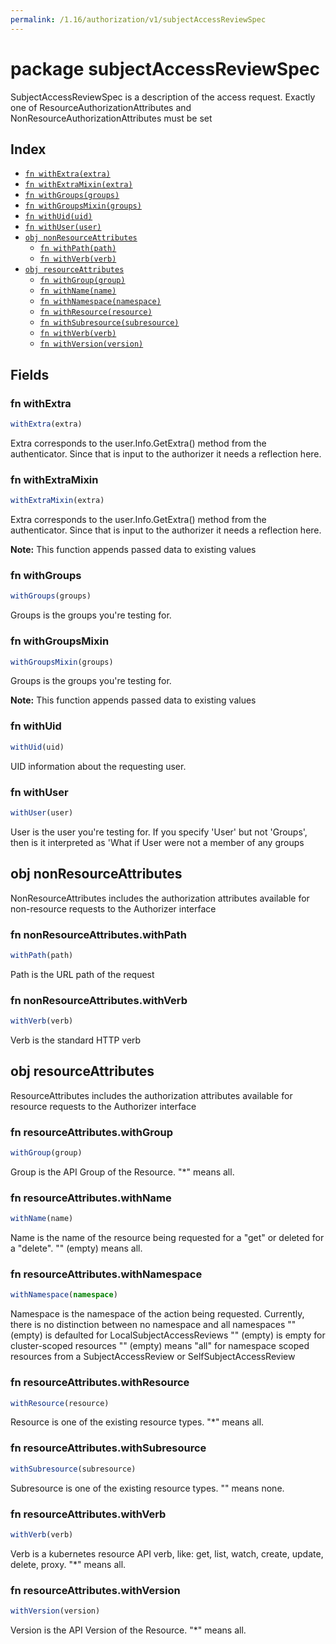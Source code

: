 ```yaml
---
permalink: /1.16/authorization/v1/subjectAccessReviewSpec
---
```


# package subjectAccessReviewSpec

SubjectAccessReviewSpec is a description of the access request.  Exactly one of ResourceAuthorizationAttributes and NonResourceAuthorizationAttributes must be set

## Index

* [`fn withExtra(extra)`](#fn-withextra)
* [`fn withExtraMixin(extra)`](#fn-withextramixin)
* [`fn withGroups(groups)`](#fn-withgroups)
* [`fn withGroupsMixin(groups)`](#fn-withgroupsmixin)
* [`fn withUid(uid)`](#fn-withuid)
* [`fn withUser(user)`](#fn-withuser)
* [`obj nonResourceAttributes`](#obj-nonresourceattributes)
  * [`fn withPath(path)`](#fn-nonresourceattributeswithpath)
  * [`fn withVerb(verb)`](#fn-nonresourceattributeswithverb)
* [`obj resourceAttributes`](#obj-resourceattributes)
  * [`fn withGroup(group)`](#fn-resourceattributeswithgroup)
  * [`fn withName(name)`](#fn-resourceattributeswithname)
  * [`fn withNamespace(namespace)`](#fn-resourceattributeswithnamespace)
  * [`fn withResource(resource)`](#fn-resourceattributeswithresource)
  * [`fn withSubresource(subresource)`](#fn-resourceattributeswithsubresource)
  * [`fn withVerb(verb)`](#fn-resourceattributeswithverb)
  * [`fn withVersion(version)`](#fn-resourceattributeswithversion)

## Fields

### fn withExtra

```ts
withExtra(extra)
```

Extra corresponds to the user.Info.GetExtra() method from the authenticator.  Since that is input to the authorizer it needs a reflection here.

### fn withExtraMixin

```ts
withExtraMixin(extra)
```

Extra corresponds to the user.Info.GetExtra() method from the authenticator.  Since that is input to the authorizer it needs a reflection here.

**Note:** This function appends passed data to existing values

### fn withGroups

```ts
withGroups(groups)
```

Groups is the groups you're testing for.

### fn withGroupsMixin

```ts
withGroupsMixin(groups)
```

Groups is the groups you're testing for.

**Note:** This function appends passed data to existing values

### fn withUid

```ts
withUid(uid)
```

UID information about the requesting user.

### fn withUser

```ts
withUser(user)
```

User is the user you're testing for. If you specify 'User' but not 'Groups', then is it interpreted as 'What if User were not a member of any groups

## obj nonResourceAttributes

NonResourceAttributes includes the authorization attributes available for non-resource requests to the Authorizer interface

### fn nonResourceAttributes.withPath

```ts
withPath(path)
```

Path is the URL path of the request

### fn nonResourceAttributes.withVerb

```ts
withVerb(verb)
```

Verb is the standard HTTP verb

## obj resourceAttributes

ResourceAttributes includes the authorization attributes available for resource requests to the Authorizer interface

### fn resourceAttributes.withGroup

```ts
withGroup(group)
```

Group is the API Group of the Resource.  "*" means all.

### fn resourceAttributes.withName

```ts
withName(name)
```

Name is the name of the resource being requested for a "get" or deleted for a "delete". "" (empty) means all.

### fn resourceAttributes.withNamespace

```ts
withNamespace(namespace)
```

Namespace is the namespace of the action being requested.  Currently, there is no distinction between no namespace and all namespaces "" (empty) is defaulted for LocalSubjectAccessReviews "" (empty) is empty for cluster-scoped resources "" (empty) means "all" for namespace scoped resources from a SubjectAccessReview or SelfSubjectAccessReview

### fn resourceAttributes.withResource

```ts
withResource(resource)
```

Resource is one of the existing resource types.  "*" means all.

### fn resourceAttributes.withSubresource

```ts
withSubresource(subresource)
```

Subresource is one of the existing resource types.  "" means none.

### fn resourceAttributes.withVerb

```ts
withVerb(verb)
```

Verb is a kubernetes resource API verb, like: get, list, watch, create, update, delete, proxy.  "*" means all.

### fn resourceAttributes.withVersion

```ts
withVersion(version)
```

Version is the API Version of the Resource.  "*" means all.